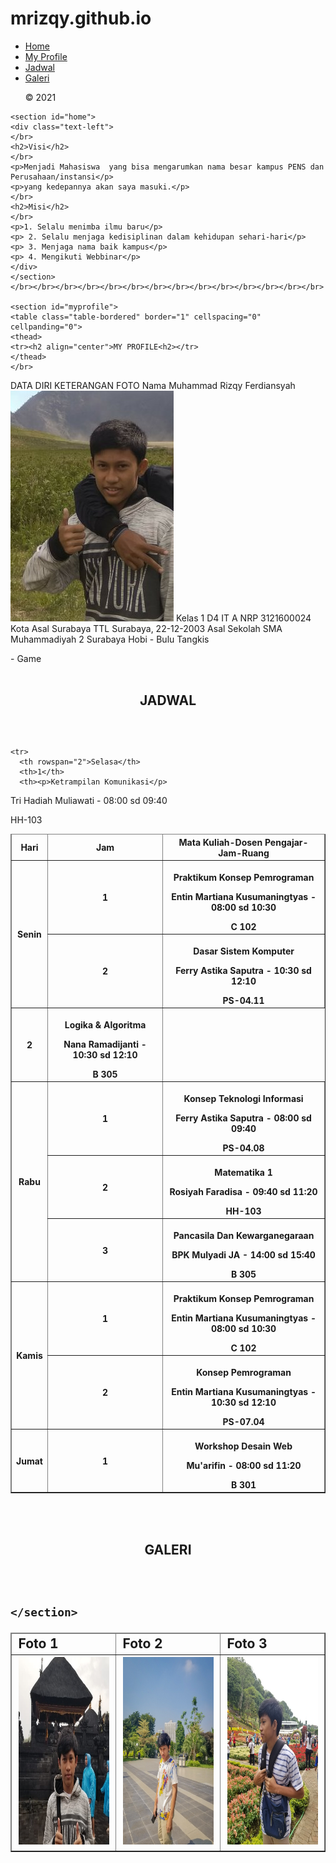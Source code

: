 # mrizqy.github.io
<!DOCTYPE html>
<html>
  <head>
    <title>BIODATA DIRI</title>
    <link rel="stylesheet" href="style.css" />
  </head>
  <body>
    
  <ul class="sidebar">
    <li><a href="#home">Home</a></li>
    <li><a href="#myprofile">My Profile</a></li>
    <li><a href="#jadwal">Jadwal</a></li>
    <li><a href="#galeri">Galeri</a></li>
    <p class="col">© 2021</p>
  </ul>
    
	<section id="home">
	<div class="text-left">
	</br>
	<h2>Visi</h2>
	</br>
	<p>Menjadi Mahasiswa  yang bisa mengarumkan nama besar kampus PENS dan Perusahaan/instansi</p>
    <p>yang kedepannya akan saya masuki.</p>
	</br>
	<h2>Misi</h2>
	</br>
    <p>1. Selalu menimba ilmu baru</p>
    <p> 2. Selalu menjaga kedisiplinan dalam kehidupan sehari-hari</p>
    <p> 3. Menjaga nama baik kampus</p>
    <p> 4. Mengikuti Webbinar</p>
	</div>		  
	</section>
	</br></br></br></br></br></br></br></br></br></br></br></br></br></br>

	<section id="myprofile">
	<table class="table-bordered" border="1" cellspacing="0" cellpanding="0">
	<thead>
	<tr><h2 align="center">MY PROFILE<h2></tr>
	</thead>
	</br>
  <thead>
    <tr>
      <th class="text-center">DATA DIRI</th>
      <th class="text-center">KETERANGAN</th>
      <th class="text-center">FOTO</th>
    </tr>
  </thead>
  <tbody>
    <tr>
      <td>Nama</td>
      <td>Muhammad Rizqy Ferdiansyah</td>
      <td rowspan="10" align="center"><img src="gambar.jpg"></td>
    </tr>
    <tr>
      <td>Kelas</td>
      <td>1 D4 IT A</td>
    </tr>
    <tr>
      <td>NRP</td>
      <td>3121600024</td>
    </tr>
	<tr>
	<td>Kota Asal</td>
      <td>Surabaya</td>
    </tr>
	<tr>
	<td>TTL</td>
      <td>Surabaya, 22-12-2003</td>
    </tr>
	<tr>
	<td>Asal Sekolah</td>
      <td>SMA Muhammadiyah 2 Surabaya</td>
    </tr>
	<tr>
	<td>Hobi</td>
      <td>- Bulu Tangkis
     <p>- Game</td>
    </tr>
  </tbody>
</table>
</section>
</br></br>
<section id="jadwal">
<table class="table-bordered" border="1" cellspacing="0" cellpanding="0">
	<thead>
	<tr><h2 align="center">JADWAL<h2></tr>
	</thead>
	</br>
  <thead>
    <tr>
      <th class="text-center">Hari</th>
      <th class="text-center">Jam</th>
      <th class="text-center">Mata Kuliah-Dosen Pengajar-Jam-Ruang</th>
    </tr>
  </thead>
  <tbody>
    <tr>
      <th rowspan="2">Senin</th>
      <th>1</th>
      <th><p>Praktikum Konsep Pemrograman</p>
<p>Entin Martiana Kusumaningtyas - 08:00 sd 10:30</p>
C 102</th>
</tr>
<tr>
<th>2</th>
      <th><p>Dasar Sistem Komputer</p>
<p>Ferry Astika Saputra - 10:30 sd 12:10</p>
PS-04.11</th>
</tr>
    
    <tr>
      <th rowspan="2">Selasa</th>
      <th>1</th>
      <th><p>Ketrampilan Komunikasi</p>
<p>Tri Hadiah Muliawati - 08:00 sd 09:40</p>
HH-103</th>
</tr>
<tr>
<th>2</th>
      <th><p>Logika & Algoritma</p>
<p>Nana Ramadijanti - 10:30 sd 12:10</p>
B 305</th>
</tr>

<tr>
      <th rowspan="3">Rabu</th>
      <th>1</th>
      <th><p>Konsep Teknologi Informasi</p>
<p>Ferry Astika Saputra - 08:00 sd 09:40</p>
PS-04.08</th>
</tr>
<tr>
<th>2</th>
      <th><p>Matematika 1</p>
<p>Rosiyah Faradisa - 09:40 sd 11:20</p>
HH-103</th>
</tr>
<tr>
<th>3</th>
      <th><p>Pancasila Dan Kewarganegaraan</p>
<p>BPK Mulyadi JA - 14:00 sd 15:40</p>
B 305</th>
</tr>

<tr>
      <th rowspan="2">Kamis</th>
      <th>1</th>
      <th><p>Praktikum Konsep Pemrograman</p>
<p>Entin Martiana Kusumaningtyas - 08:00 sd 10:30</p>
C 102</th>
</tr>
<tr>
<th>2</th>
      <th><p>Konsep Pemrograman</p>
<p>Entin Martiana Kusumaningtyas - 10:30 sd 12:10</p>
PS-07.04</th>
</tr>

<tr>
      <th>Jumat</th>
      <th>1</th>
      <th><p>Workshop Desain Web</p>
<p>Mu'arifin - 08:00 sd 11:20</p>
B 301</th>
</tr>
  </tbody>
</table>
	</section>
</br></br>
	<section id="galeri">
	<thead>
	<tr><h2 align="center">GALERI<h2></tr>
	<table class="table" border="1" cellspacing="0" cellpanding="0">
	</thead>
	</br>
	<div class="th">
  <thead>
    <tr>
     <td>Foto 1</td>
	 <td>Foto 2</td>
	 <td>Foto 3</td>
    </tr>
	</thead>
	</div>
	<tbody>
	<td><img src="foto.jpeg" width="250" height="300" class="img-thumbnail"></td>
	 <td><img src="foto1.jpeg" width="250" height="300" class="img-thumbnail"></td>
	 <td><img src="foto2.jpeg" width="250" height="300" class="img-thumbnail"></td>
	 </tbody>
  </thead>
  
	</section>
  </body>
</html>
